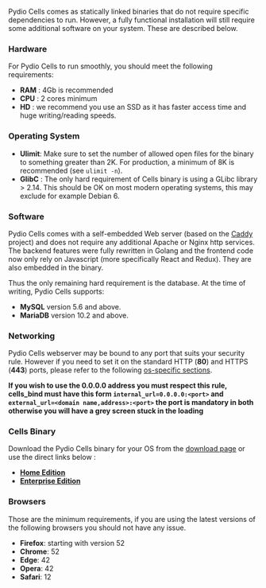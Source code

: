 Pydio Cells comes as statically linked binaries that do not require specific dependencies to run. However, a fully functional installation will still require some additional software on your system. These are described below.

### Hardware

For Pydio Cells to run smoothly, you should meet the following requirements:

* **RAM** : 4Gb is recommended
* **CPU** : 2 cores minimum
* **HD**  : we recommend you use an SSD as it has faster access time and huge writing/reading speeds.

### Operating System

* **Ulimit**: Make sure to set the number of allowed open files for the binary to something greater than 2K. For production, a minimum of 8K is recommended (see `ulimit -n`).
* **GlibC** : The only hard requirement of Cells binary is using a GLibc library > 2.14. This should be OK on most modern operating systems, this may exclude for example Debian 6.

### Software

Pydio Cells comes with a self-embedded Web server (based on the [Caddy](https://caddyserver.com/docs) project) and does not require any additional Apache or Nginx http services. The backend features were fully rewritten in Golang and the frontend code now only rely on Javascript (more specifically React and Redux). They are also embedded in the binary.

Thus the only remaining hard requirement is the database. At the time of writing, Pydio Cells supports:

* **MySQL** version 5.6 and above.
* **MariaDB** version 10.2 and above.

### Networking

Pydio Cells webserver may be bound to any port that suits your security rule. However if you need to set it on the standard HTTP (**80**) and HTTPS (**443**) ports, please refer to the following [os-specific sections](/en/docs/cells/v1/os-specific-guides).

**If you wish to use the 0.0.0.0 address you must respect this rule, cells_bind must have this form `internal_url=0.0.0.0:<port>` and `external_url=<domain name,address>:<port>` the port is mandatory in both otherwise you will have a grey screen stuck in the loading**

### Cells Binary

Download the Pydio Cells binary for your OS from the [download page](https://pydio.com/download/) or use the direct links below :

* **[Home Edition](https://download.pydio.com/pub/cells/release/1.4.1/linux-amd64/cells)**
* **[Enterprise Edition](https://download.pydio.com/pub/cells-enterprise/release/1.4.2/linux-amd64/cells-enterprise)**

### Browsers

Those are the minimum requirements, if you are using the latest versions of the following browsers you should not have any issue.

* **Firefox**: starting with version 52
* **Chrome**: 52
* **Edge**: 42
* **Opera**: 42
* **Safari**: 12
